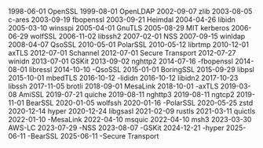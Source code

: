 1998-06-01 OpenSSL
1999-08-01 OpenLDAP
2002-09-07 zlib
2003-08-05 c-ares
2003-09-19 fbopenssl
2003-09-21 Heimdal
2004-04-26 libidn
2005-03-10 winsspi
2005-04-01 GnuTLS
2005-08-29 MIT kerberos
2006-06-29 wolfSSL
2006-11-02 libssh2
2007-02-01 NSS
2007-09-15 winldap
2008-04-07 QsoSSL
2010-05-01 PolarSSL
2010-05-12 librtmp
2010-12-01 axTLS
2012-07-01 Schannel
2012-07-01 Secure Transport
2012-07-27 winidn
2013-07-01 GSKit
2013-09-02 nghttp2
2014-07-16 -fbopenssl
2014-08-01 libressl
2014-10-10 -QsoSSL
2015-01-01 BoringSSL
2015-09-29 libpsl
2015-10-01 mbedTLS
2016-10-12 -lididn
2016-10-12 libidn2
2017-10-23 libssh
2017-11-05 brotli
2018-09-01 MesaLink
2018-10-01 -axTLS
2019-03-08 AmiSSL
2019-07-21 quiche
2019-08-11 nghttp3
2019-08-11 ngtcp2
2019-11-01 BearSSL
2020-01-05 wolfssh
2020-01-16 -PolarSSL
2020-05-25 zstd
2020-12-14 hyper
2020-12-24 libgsasl
2021-02-09 rustls
2021-03-11 quictls
2022-01-10 -MesaLink
2022-04-10 msquic
2022-04-10 msh3
2023-03-30 AWS-LC
2023-07-29 -NSS
2023-08-07 -GSKit
2024-12-21 -hyper
2025-06-11 -BearSSL
2025-06-11 -Secure Transport
